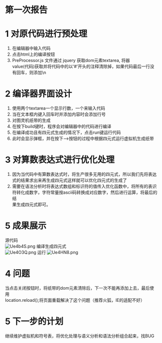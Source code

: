 第一次报告
===
1 对原代码进行预处理
===
1. 在编辑器中输入代码     
2. 点击html上的编译按钮     
3. PreProcessor.js 文件通过 jquery 获取dom元素textarea, 将器  
value(代码)获取并将代码中的以‘#’开头的注释清除掉，如果代码最后一行没  
有回车，则添加\n   

2 编译器界面设计  
===
1. 使用两个textarea一个显示行数，一个来输入代码     
2. 当在文本框内键入回车时并添加内容时会添加行号
3. 对图灵机纸带的生成
4. 在按下build键时，程序会对编辑器中的代码进行编译
5. 在编译成功且有四元式生成的情况下，点击run键运行代码
6. 此时会显示弹框，并在按下-->按钮的过程中根据四元式运行虚拟机生成纸带

3 对算数表达式进行优化处理
===
1. 因为当代码中有算数表达式时，将生产很多无用的四元式，所以我们先将表达  
式的结果求出来再生成四元式这样就可以优化四元式的生成了
2. 需要在语法分析时将表达式数组和标识符的值传入优化函数中，将所有的表识
符转化成数字，字符常量按ascii码转换成对应数字，然后进行运算，将最后的结  
果生成四元式即可。  

5 成果展示   
===
源代码  
![Ue4b4S.png](https://s1.ax1x.com/2020/07/09/Ue4b4S.png)
编译生成四元式  
![Ue4O3Q.png](https://s1.ax1x.com/2020/07/09/Ue4O3Q.png)
运行
![Ue4HN8.png](https://s1.ax1x.com/2020/07/09/Ue4HN8.png)  

4 问题 
===
当点击关闭按钮时，将纸带的dom元素清除后，下一次不能再添加上去，最后使用  
location.reload();将页面重载解决了这个问题（推荐火狐，IE的适配不好）  


5 下一步的计划   
===
继续维护虚拟机和符号表，将优化处理与语义分析和语法分析组合起来，找BUG



